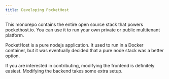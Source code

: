 ```yaml
---
title: Developing PocketHost
---
```


This monorepo contains the entire open source stack that powers pockethost.io. You can use it to run your own private or public multitenant platform.

PocketHost is a pure nodejs application. It used to run in a Docker container, but it was eventually decided that a pure node stack was a better option.

If you are interested in contributing, modifying the frontend is definitely easiest. Modifying the backend takes some extra setup.
